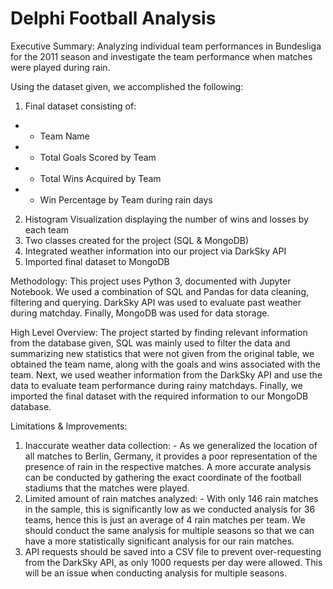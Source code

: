 # Delphi Football Analysis

Executive Summary: Analyzing individual team performances in Bundesliga for the 2011 season and investigate the team performance when matches were played during rain.

Using the dataset given, we accomplished the following:
1. Final dataset consisting of:
*  - Team Name
*  - Total Goals Scored by Team
*  - Total Wins Acquired by Team
*  - Win Percentage by Team during rain days
2. Histogram Visualization displaying the number of wins and losses by each team
3. Two classes created for the project (SQL & MongoDB)
4. Integrated weather information into our project via DarkSky API
5. Imported final dataset to MongoDB

Methodology: This project uses Python 3, documented with Jupyter Notebook. We used a combination of SQL and Pandas for data cleaning, filtering and querying. DarkSky API was used to evaluate past weather during matchday. Finally, MongoDB was used for data storage.

High Level Overview: The project started by finding relevant information from the database given, SQL was mainly used to filter the data and summarizing new statistics that were not given from the original table, we obtained the team name, along with the goals and wins associated with the team. Next, we used weather information from the DarkSky API and use the data to evaluate team performance during rainy matchdays. Finally, we imported the final dataset with the required information to our MongoDB database.

Limitations & Improvements:
1. Inaccurate weather data collection: - As we generalized the location of all matches to Berlin, Germany, it provides a poor representation of the presence of rain in the respective matches. A more accurate analysis can be conducted by gathering the exact coordinate of the football stadiums that the matches were played.
2. Limited amount of rain matches analyzed: - With only 146 rain matches in the sample, this is significantly low as we conducted analysis for 36 teams, hence this is just an average of 4 rain matches per team. We should conduct the same analysis for multiple seasons so that we can have a more statistically significant analysis for our rain matches.
3. API requests should be saved into a CSV file to prevent over-requesting from the DarkSky API, as only 1000 requests per day were allowed. This will be an issue when conducting analysis for multiple seasons.

